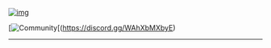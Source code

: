 

[![img](https://zupimages.net/up/21/44/xte4.png)](https://omkarpathak.in)



[![Community](https://zupimages.net/up/21/44/zy6h.png)[(https://discord.gg/WAhXbMXbyE)

---

